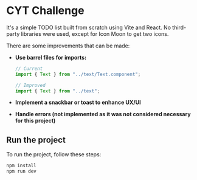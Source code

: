 # CYT Challenge

It's a simple TODO list built from scratch using Vite and React. No third-party libraries were used, except for Icon Moon to get two icons.

There are some improvements that can be made:

- **Use barrel files for imports:**

  ```javascript
  // Current
  import { Text } from "../text/Text.component";

  // Improved
  import { Text } from "../text";
  ```

- **Implement a snackbar or toast to enhance UX/UI**
- **Handle errors (not implemented as it was not considered necessary for this project)**

## Run the project

To run the project, follow these steps:

```bash
npm install
npm run dev
```
